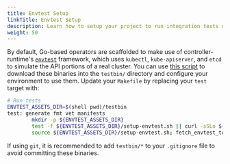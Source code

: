 ```yaml
---
title: Envtest Setup
linkTitle: Envtest Setup
description: Learn how to setup your project to run integration tests using envtest
weight: 50
---
```


By default, Go-based operators are scaffolded to make use of controller-runtime's [`envtest`][envtest] framework, which uses `kubectl`, `kube-apiserver`, and `etcd` to simulate the API portions of a real cluster. You can use [this script][script] to download these binaries into the `testbin/` directory and configure your environment to use them. Update your `Makefile` by replacing your `test` target with:

```sh
# Run tests
ENVTEST_ASSETS_DIR=$(shell pwd)/testbin
test: generate fmt vet manifests
        mkdir -p ${ENVTEST_ASSETS_DIR}
        test -f ${ENVTEST_ASSETS_DIR}/setup-envtest.sh || curl -sSLo ${ENVTEST_ASSETS_DIR}/setup-envtest.sh https://raw.githubusercontent.com/kubernetes-sigs/controller-runtime/master/hack/setup-envtest.sh
        source ${ENVTEST_ASSETS_DIR}/setup-envtest.sh; fetch_envtest_tools $(ENVTEST_ASSETS_DIR); setup_envtest_env $(ENVTEST_ASSETS_DIR); go test ./... -coverprofile cover.out
```

If using `git`, it is recommended to add `testbin/*` to your `.gitignore` file to avoid committing these binaries.

[envtest]: https://godoc.org/sigs.k8s.io/controller-runtime/pkg/envtest
[controller-test]: https://book.kubebuilder.io/cronjob-tutorial/writing-tests.html
[script]: https://raw.githubusercontent.com/kubernetes-sigs/controller-runtime/master/hack/setup-envtest.sh
